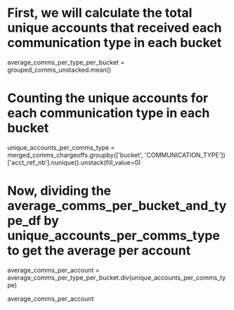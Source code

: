 # First, we will calculate the total unique accounts that received each communication type in each bucket
average_comms_per_type_per_bucket = grouped_comms_unstacked.mean()

# Counting the unique accounts for each communication type in each bucket
unique_accounts_per_comms_type = merged_comms_chargeoffs.groupby(['bucket', 'COMMUNICATION_TYPE'])['acct_ref_nb'].nunique().unstack(fill_value=0)

# Now, dividing the average_comms_per_bucket_and_type_df by unique_accounts_per_comms_type to get the average per account
average_comms_per_account = average_comms_per_type_per_bucket.div(unique_accounts_per_comms_type)

average_comms_per_account

